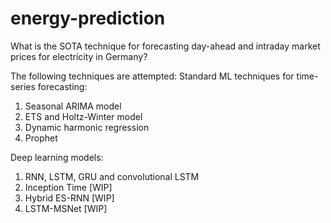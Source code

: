 # energy-prediction
What is the SOTA technique for forecasting day-ahead and intraday market prices for electricity in Germany?

The following techniques are attempted:
Standard ML techniques for time-series forecasting:
1. Seasonal ARIMA model
2. ETS  and Holtz-Winter model
3. Dynamic harmonic regression
4. Prophet
  
Deep learning models:  
1. RNN, LSTM, GRU and convolutional LSTM
2. Inception Time [WIP]
3. Hybrid ES-RNN [WIP]
4. LSTM-MSNet [WIP]